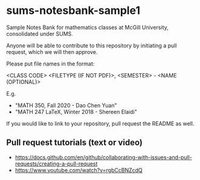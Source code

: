 # sums-notesbank-sample1
Sample Notes Bank for mathematics classes at McGill University, consolidated under SUMS.

Anyone will be able to contribute to this repository by initiating a pull request, which we will then approve. 

Please put file names in the format: 

\<CLASS CODE\> \<FILETYPE (IF NOT PDF)\>, \<SEMESTER\> - \<NAME (OPTIONAL)\>

E.g. 
- "MATH 350, Fall 2020 - Dao Chen Yuan" 
- "MATH 247 LaTeX, Winter 2018 - Shereen Elaidi"

If you would like to link to your repository, pull request the README as well. 

## Pull request tutorials (text or video)
- https://docs.github.com/en/github/collaborating-with-issues-and-pull-requests/creating-a-pull-request
- https://www.youtube.com/watch?v=rgbCcBNZcdQ
